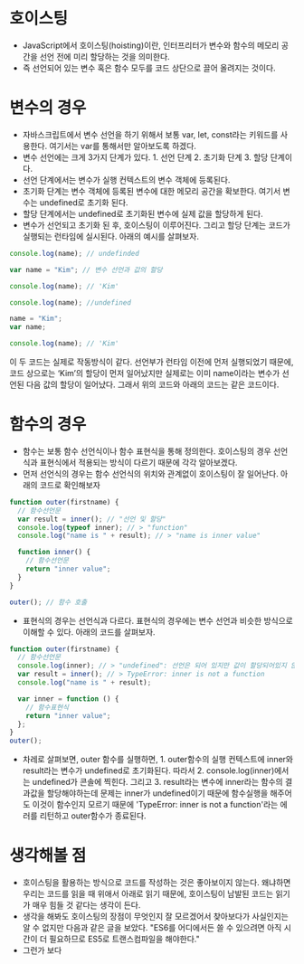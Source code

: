 # 호이스팅

- JavaScript에서 호이스팅(hoisting)이란, 인터프리터가 변수와 함수의 메모리 공간을 선언 전에 미리 할당하는 것을 의미한다.
- 즉 선언되어 있는 변수 혹은 함수 모두를 코드 상단으로 끌어 올려지는 것이다.

# 변수의 경우

- 자바스크립트에서 변수 선언을 하기 위해서 보통 var, let, const라는 키워드를 사용한다. 여기서는 var를 통해서만 알아보도록 하겠다.
- 변수 선언에는 크게 3가지 단계가 있다. 1. 선언 단계 2. 초기화 단계 3. 할당 단계이다.
- 선언 단계에서는 변수가 실행 컨텍스트의 변수 객체에 등록된다.
- 초기화 단계는 변수 객체에 등록된 변수에 대한 메모리 공간을 확보한다. 여기서 변수는 undefined로 초기화 된다.
- 할당 단계에서는 undefined로 초기화된 변수에 실제 값을 할당하게 된다.
- 변수가 선언되고 초기화 된 후, 호이스팅이 이루어진다. 그리고 할당 단계는 코드가 실행되는 런타임에 실시된다. 아래의 예시를 살펴보자.

```js
console.log(name); // undefinded

var name = "Kim"; // 변수 선언과 값의 할당

console.log(name); // 'Kim'
```

```js
console.log(name); //undefined

name = "Kim";
var name;

console.log(name); // 'Kim'
```

이 두 코드는 실제로 작동방식이 같다. 선언부가 런타임 이전에 먼저 실행되었기 때문에, 코드 상으로는 ‘Kim’의 할당이 먼저 일어났지만 실제로는 이미 name이라는 변수가 선언된 다음 값의 할당이 일어났다. 그래서 위의 코드와 아래의 코드는 같은 코드이다.

# 함수의 경우

- 함수는 보통 함수 선언식이나 함수 표현식을 통해 정의한다. 호이스팅의 경우 선언식과 표현식에서 적용되는 방식이 다르기 때문에 각각 알아보겠다.
- 먼저 선언식의 경우는 함수 선언식의 위치와 관계없이 호이스팅이 잘 일어난다. 아래의 코드로 확인해보자

```js
function outer(firstname) {
  // 함수선언문
  var result = inner(); // "선언 및 할당"
  console.log(typeof inner); // > "function"
  console.log("name is " + result); // > "name is inner value"

  function inner() {
    // 함수선언문
    return "inner value";
  }
}

outer(); // 함수 호출
```

- 표현식의 경우는 선언식과 다르다. 표현식의 경우에는 변수 선언과 비슷한 방식으로 이해할 수 있다. 아래의 코드를 살펴보자.

```js
function outer(firstname) {
  // 함수선언문
  console.log(inner); // > "undefined": 선언은 되어 있지만 값이 할당되어있지 않은 상황이다.
  var result = inner(); // > TypeError: inner is not a function
  console.log("name is " + result);

  var inner = function () {
    // 함수표현식
    return "inner value";
  };
}
outer();
```

- 차레로 살펴보면, outer 함수를 실행하면, 1. outer함수의 실행 컨텍스트에 inner와 result라는 변수가 undefined로 초기화된다. 따라서 2. console.log(inner)에서는 undefined가 콘솔에 찍힌다. 그리고 3. result라는 변수에 inner라는 함수의 결과값을 할당해야하는데 문제는 inner가 undefined이기 때문에 함수실행을 해주어도 이것이 함수인지 모르기 때문에 'TypeError: inner is not a function'라는 에러를 리턴하고 outer함수가 종료된다.

# 생각해볼 점

- 호이스팅을 활용하는 방식으로 코드를 작성하는 것은 좋아보이지 않는다. 왜냐하면 우리는 코드를 읽을 때 위애서 아래로 읽기 때문에, 호이스팅이 남발된 코드는 읽기가 매우 힘들 것 같다는 생각이 든다.
- 생각을 해봐도 호이스팅의 장점이 무엇인지 잘 모르겠어서 찾아보다가 사실인지는 알 수 없지만 다음과 같은 글을 보았다.
  "ES6를 어디에서든 쓸 수 있으려면 아직 시간이 더 필요하므로 ES5로 트랜스컴파일을 해야한다."
- 그런가 보다

